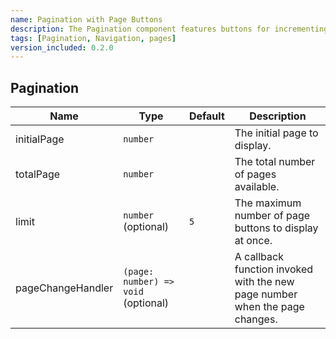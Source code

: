 ```yaml
---
name: Pagination with Page Buttons
description: The Pagination component features buttons for incrementing and decrementing pages, as well as direct access to specific page numbers, making it user-friendly and efficient. Additionally, it includes optional event handlers for custom behavior when pages change, enhancing its flexibility for various use cases.
tags: [Pagination, Navigation, pages]
version_included: 0.2.0
---
```


## Pagination

| Name              | Type                                | Default | Description                                                                 |
| ----------------- | ----------------------------------- | ------- | --------------------------------------------------------------------------- |
| initialPage       | `number`                            |         | The initial page to display.                                                |
| totalPage         | `number`                            |         | The total number of pages available.                                        |
| limit             | `number` (optional)                 | `5`     | The maximum number of page buttons to display at once.                      |
| pageChangeHandler | `(page: number) => void` (optional) |         | A callback function invoked with the new page number when the page changes. |
